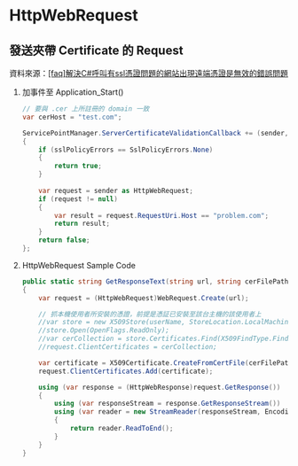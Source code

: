 # HttpWebRequest

## 發送夾帶 Certificate 的 Request

資料來源：[[faq]解決C#呼叫有ssl憑證問題的網站出現遠端憑證是無效的錯誤問題](https://blog.alantsai.net/posts/2017/12/csharp-ssl-remote-validation-error)

1. 加事件至 Application_Start()

    ```csharp
    // 要與 .cer 上所註冊的 domain 一致
    var cerHost = "test.com";

    ServicePointManager.ServerCertificateValidationCallback += (sender, cert, chain, sslPolicyErrors) =>
    {
        if (sslPolicyErrors == SslPolicyErrors.None)
        {
            return true;
        }
        
        var request = sender as HttpWebRequest;
        if (request != null)
        {
            var result = request.RequestUri.Host == "problem.com";
            return result;
        }
        return false;
    };
    ```

1. HttpWebRequest Sample Code

    ```csharp
    public static string GetResponseText(string url, string cerFilePath)
    {
        var request = (HttpWebRequest)WebRequest.Create(url);

        // 抓本機使用者所安裝的憑證，前提是憑証已安裝至該台主機的該使用者上
        //var store = new X509Store(userName, StoreLocation.LocalMachine);
        //store.Open(OpenFlags.ReadOnly);
        //var cerCollection = store.Certificates.Find(X509FindType.FindBySubjectName, hostName, true);
        //request.ClientCertificates = cerCollection;

        var certificate = X509Certificate.CreateFromCertFile(cerFilePath);
        request.ClientCertificates.Add(certificate);

        using (var response = (HttpWebResponse)request.GetResponse())
        {
            using (var responseStream = response.GetResponseStream())
            using (var reader = new StreamReader(responseStream, Encoding.UTF8))
            {
                return reader.ReadToEnd();
            }
        }
    }
    ```